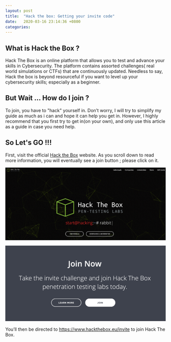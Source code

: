 ```yaml
---
layout: post
title:  "Hack the box: Getting your invite code"
date:   2020-03-16 23:14:36 +0800
categories:
---
```


## What is Hack the Box ?

Hack The Box is an online platform that allows you to test and advance your skills in Cybersecurity. The platform contains assorted challenges( real world simulations or CTFs) that are continuously updated. Needless to say, Hack the box is beyond resourceful if you want to level up your cybersecurity skills; especially as a beginner.

## But Wait ... How do I join ?

To join, you have to "hack" yourself in. Don’t worry, I will try to simplify my guide as much as i can and hope it can help you get in. However, I highly recommend that you first try to get in(on your own), and only use this article as a guide in case you need help.


## So Let's GO !!!

First, visit the official [Hack the Box](https://www.hackthebox.eu) website. As you scroll down to read more information, you will eventually see a join button ; please click on it.

![htb.jpg](/assets/images/posts/HTB-invite-code/htb.jpg)

![htb-joinnow.jpg](/assets/images/posts/HTB-invite-code/htb-joinnow.jpg)

You’ll then be directed to https://www.hackthebox.eu/invite to join Hack The Box.




